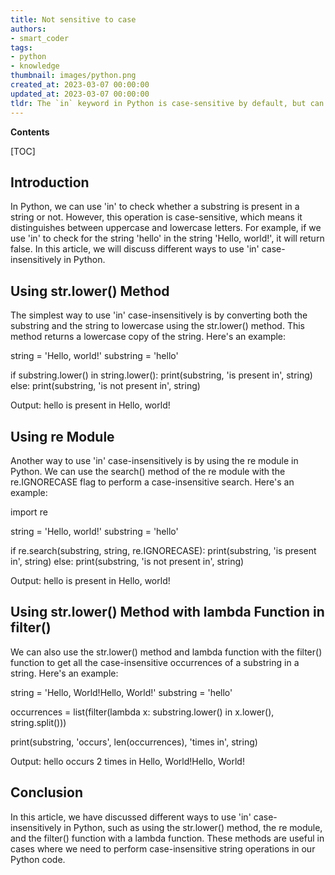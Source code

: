 ```yaml
---
title: Not sensitive to case
authors:
- smart_coder
tags:
- python
- knowledge
thumbnail: images/python.png
created_at: 2023-03-07 00:00:00
updated_at: 2023-03-07 00:00:00
tldr: The `in` keyword in Python is case-sensitive by default, but can be made case-insensitive by converting both the target string and search string to lowercase using the `lower()` method.
---
```


**Contents**

[TOC]

Introduction
------------
In Python, we can use 'in' to check whether a substring is present in a string or not. However, this operation is case-sensitive, which means it distinguishes between uppercase and lowercase letters. For example, if we use 'in' to check for the string 'hello' in the string 'Hello, world!', it will return false. In this article, we will discuss different ways to use 'in' case-insensitively in Python.

Using str.lower() Method
-------------------------
The simplest way to use 'in' case-insensitively is by converting both the substring and the string to lowercase using the str.lower() method. This method returns a lowercase copy of the string. Here's an example:

string = 'Hello, world!'
substring = 'hello'

if substring.lower() in string.lower():
    print(substring, 'is present in', string)
else:
    print(substring, 'is not present in', string)

Output:
hello is present in Hello, world!

Using re Module
----------------
Another way to use 'in' case-insensitively is by using the re module in Python. We can use the search() method of the re module with the re.IGNORECASE flag to perform a case-insensitive search. Here's an example:

import re

string = 'Hello, world!'
substring = 'hello'

if re.search(substring, string, re.IGNORECASE):
    print(substring, 'is present in', string)
else:
    print(substring, 'is not present in', string)

Output:
hello is present in Hello, world!

Using str.lower() Method with lambda Function in filter()
-----------------------------------------------------------
We can also use the str.lower() method and lambda function with the filter() function to get all the case-insensitive occurrences of a substring in a string. Here's an example:

string = 'Hello, World!Hello, World!'
substring = 'hello'

occurrences = list(filter(lambda x: substring.lower() in x.lower(), string.split()))

print(substring, 'occurs', len(occurrences), 'times in', string)

Output:
hello occurs 2 times in Hello, World!Hello, World!

Conclusion
----------
In this article, we have discussed different ways to use 'in' case-insensitively in Python, such as using the str.lower() method, the re module, and the filter() function with a lambda function. These methods are useful in cases where we need to perform case-insensitive string operations in our Python code.
